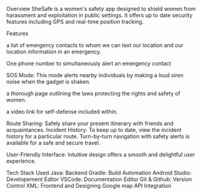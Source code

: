Overview
SheSafe is a women's safety app designed to shield women from harassment and exploitation in public settings.
It offers up to date security features including GPS and real-time position tracking.

Features

a list of emergency contacts to whom we can text our location and our location information in an emergency.

One phone number to simultaneously alert an emergency contact

SOS Mode: This mode alerts nearby individuals by making a loud siren noise when the gadget is shaken.

a thorough page outlining the laws protecting the rights and safety of women.

a video link for self-defense included within.

Route Sharing: Safely share your present itinerary with friends and acquaintances.
Incident History: To keep up to date, view the incident history for a particular route.
Turn-by-turn navigation with safety alerts is available for a safe and secure travel.

User-Friendly Interface: Intuitive design offers a smooth and delightful user experience.



Tech Stack Used
Java: Backend
Gradle: Build Automation
Android Studio: Developement Editor
VSCode: Documentation Editor
Git & Github: Version Control
XML: Frontend and Designing
Google map API Integration

